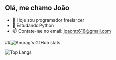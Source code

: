 ## Olá, me chamo João

- 🔭 Hoje sou programador freelancer
- 🌱 Estudando Python
- 📫 Contate-me no email: joaomx616@gmail.com
  
##![Anurag's GitHub stats](https://github-readme-stats.vercel.app/api?username=joaossantos&show_icons=true&theme=transparent)

![Top Langs](https://github-readme-stats.vercel.app/api/top-langs/?username=joaossantos)
